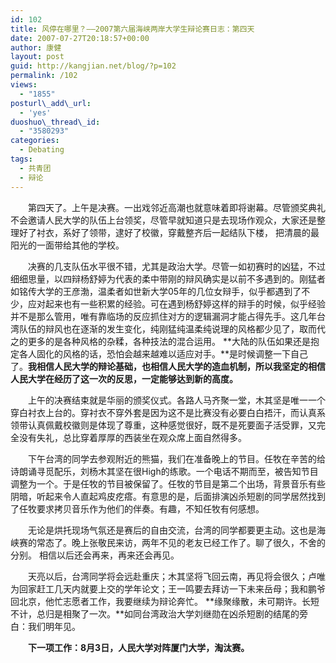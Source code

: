 ```yaml
---
id: 102
title: 风停在哪里？——2007第六届海峡两岸大学生辩论赛日志：第四天
date: 2007-07-27T20:18:57+00:00
author: 康健
layout: post
guid: http://kangjian.net/blog/?p=102
permalink: /102
views:
  - "1855"
posturl\_add\_url:
  - 'yes'
duoshuo\_thread\_id:
  - "3580293"
categories:
  - Debating
tags:
  - 共青团
  - 辩论
---
```

　　第四天了。上午是决赛。一出戏邻近高潮也就意味着即将谢幕。尽管颁奖典礼不会邀请人民大学的队伍上台领奖，尽管早就知道只是去现场作观众，大家还是整理好了衬衣，系好了领带，逮好了校徽，穿戴整齐后一起结队下楼， 把清晨的最阳光的一面带给其他的学校。

　　决赛的几支队伍水平很不错，尤其是政治大学。尽管一如初赛时的凶猛，不过细细思量，以四辩杨舒婷为代表的柔中带刚的辩风确实是以前不多遇到的。刚猛者如铭传大学的王彦渤，温柔者如世新大学05年的几位女辩手，似乎都遇到了不少，应对起来也有一些积累的经验。可在遇到杨舒婷这样的辩手的时候，似乎经验并不是那么管用，唯有靠临场的反应抓住对方的逻辑漏洞才能占得先手。这几年台湾队伍的辩风也在逐渐的发生变化，纯刚猛纯温柔纯说理的风格都少见了，取而代之的更多的是各种风格的杂糅，各种技法的混合运用。 **大陆的队伍如果还是抱定各人固化的风格的话，恐怕会越来越难以适应对手。**是时候调整一下自己了。**我相信人民大学的辩论基础，也相信人民大学的造血机制，所以我坚定的相信人民大学在经历了这一次的反思，一定能够达到新的高度。**

　　上午的决赛结束就是华丽的颁奖仪式。各路人马齐聚一堂，木其坚是唯一一个穿白衬衣上台的。穿衬衣不穿外套是因为这不是比赛没有必要白白捂汗，而认真系领带认真佩戴校徽则是体现了尊重，这种感觉很好，既不是死要面子活受罪，又完全没有失礼，总比穿着厚厚的西装坐在观众席上面自然得多。

　　下午台湾的同学去参观附近的熊猫，我们在准备晚上的节目。任牧在辛苦的给诗朗诵寻觅配乐，刘杨木其坚在很High的练歌。一个电话不期而至，被告知节目调整为一个。于是任牧的节目被保留了。任牧的节目是第二个出场，背景音乐有些阴暗，听起来令人直起鸡皮疙瘩。有意思的是，后面排演凶杀短剧的同学居然找到了任牧要求拷贝音乐作为他们的伴奏。有趣，不知任牧有何感想。

　　无论是烘托现场气氛还是赛后的自由交流，台湾的同学都要更主动。这也是海峡赛的常态了。晚上张敬民来访，两年不见的老友已经工作了。聊了很久，不舍的分别。 相信以后还会再来，再来还会再见。

　　天亮以后，台湾同学将会远赴重庆；木其坚将飞回云南，再见将会很久；卢唯为回家赶工几天内就要上交的学年论文；王一鸣要去拜访一下未来岳母；我和鹏爷回北京，他忙志愿者工作，我要继续为辩论奔忙。 **缘聚缘散，未可期许。长短不计，总归是相聚了一次。**如同台湾政治大学刘继勋在凶杀短剧的结尾的旁白：我们明年见。

　　**下一项工作：8月3日，人民大学对阵厦门大学，淘汰赛。**